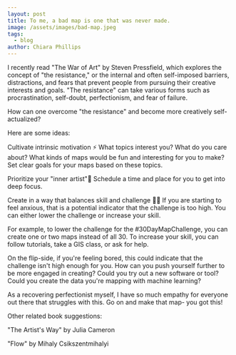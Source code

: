 ```yaml
---
layout: post
title: To me, a bad map is one that was never made.
image: /assets/images/bad-map.jpeg
tags:
  - blog
author: Chiara Phillips
---
```


I recently read "The War of Art" by Steven Pressfield, which explores the concept of "the resistance," or the internal and often self-imposed barriers, distractions, and fears that prevent people from pursuing their creative interests and goals. "The resistance" can take various forms such as procrastination, self-doubt, perfectionism, and fear of failure.


How can one overcome "the resistance" and become more creatively self-actualized?

Here are some ideas:

Cultivate intrinsic motivation ⚡ 
What topics interest you? What do you care about? What kinds of maps would be fun and interesting for you to make? Set clear goals for your maps based on these topics.


Prioritize your "inner artist"🌷
Schedule a time and place for you to get into deep focus.


Create in a way that balances skill and challenge 🧘‍♀️
If you are starting to feel anxious, that is a potential indicator that the challenge is too high. You can either lower the challenge or increase your skill. 

For example, to lower the challenge for the #30DayMapChallenge, you can create one or two maps instead of all 30. To increase your skill, you can follow tutorials, take a GIS class, or ask for help.

On the flip-side, if you're feeling bored, this could indicate that the challenge isn't high enough for you. How can you push yourself further to be more engaged in creating? Could you try out a new software or tool? Could you create the data you're mapping with machine learning?


As a recovering perfectionist myself, I have so much empathy for everyone out there that struggles with this. Go on and make that map- you got this!


Other related book suggestions:

"The Artist's Way" by Julia Cameron

"Flow" by Mihaly Csikszentmihalyi

